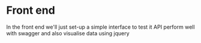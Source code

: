 # Front end
In the front end we'll just set-up a simple interface to test it API perform well
with swagger and also visualise data using jquery